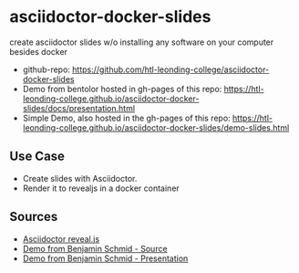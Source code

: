 # asciidoctor-docker-slides

create asciidoctor slides w/o installing any software on your computer besides docker

* github-repo: https://github.com/htl-leonding-college/asciidoctor-docker-slides
* Demo from bentolor hosted in gh-pages of this repo: https://htl-leonding-college.github.io/asciidoctor-docker-slides/docs/presentation.html
* Simple Demo, also hosted in the gh-pages of this repo: https://htl-leonding-college.github.io/asciidoctor-docker-slides/demo-slides.html


##  Use Case

* Create slides with Asciidoctor.
* Render it to revealjs in a docker container

## Sources

* [Asciidoctor reveal.js](https://asciidoctor.org/docs/asciidoctor-revealjs/)
* [Demo from Benjamin Schmid - Source](https://github.com/bentolor/java9to13)
* [Demo from Benjamin Schmid - Presentation](https://bentolor.github.io/java9to13/)